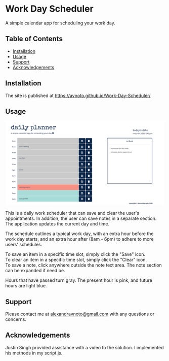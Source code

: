 # Work Day Scheduler

A simple calendar app for scheduling your work day. 

## Table of Contents

- [Installation](#installation)
- [Usage](#usage)
- [Support](#support)
- [Acknowledgements](#acknowledgements)

## Installation

The site is published at https://avnoto.github.io/Work-Day-Scheduler/

## Usage


<img src="images/dailyplanner.png" alt="Screenshot of Planner">


This is a daily work scheduler that can save and clear the user's appointments. In addition, the user can save notes in a separate section. The application updates the current day and time.

The schedule outlines a typical work day, with an extra hour before the work day starts, and an extra hour after (8am - 6pm) to adhere to more users' schedules. 

To save an item in a specific time slot, simply click the "Save" icon.
<br>
To clear an item in a specific time slot, simply click the "Clear" icon.
<br>
To save a note, click anywhere outside the note text area. The note section can be expanded if need be.

Hours that have passed turn gray. The present hour is pink, and future hours are light blue.

## Support

Please contact me at alexandravnoto@gmail.com with any questions or concerns.

## Acknowledgements

Justin Singh provided assistance with a video to the solution. I implemented his methods in my script.js. 
